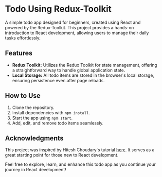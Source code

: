 # Todo Using Redux-Toolkit

A simple todo app designed for beginners, created using React and powered by the Redux-Toolkit. This project provides a hands-on introduction to React development, allowing users to manage their daily tasks effortlessly.

## Features

- **Redux Toolkit:** Utilizes the Redux Toolkit for state management, offering a straightforward way to handle global application state.
- **Local Storage:** All todo items are stored in the browser's local storage, ensuring persistence even after page reloads.

## How to Use

1. Clone the repository.
2. Install dependencies with `npm install`.
3. Start the app using `npm start`.
4. Add, edit, and remove todo items seamlessly.

## Acknowledgments

This project was inspired by Hitesh Choudary's tutorial [here](https://www.youtube.com/watch?v=1i04-A7kfFI). It serves as a great starting point for those new to React development.

Feel free to explore, learn, and enhance this todo app as you continue your journey in React development!
